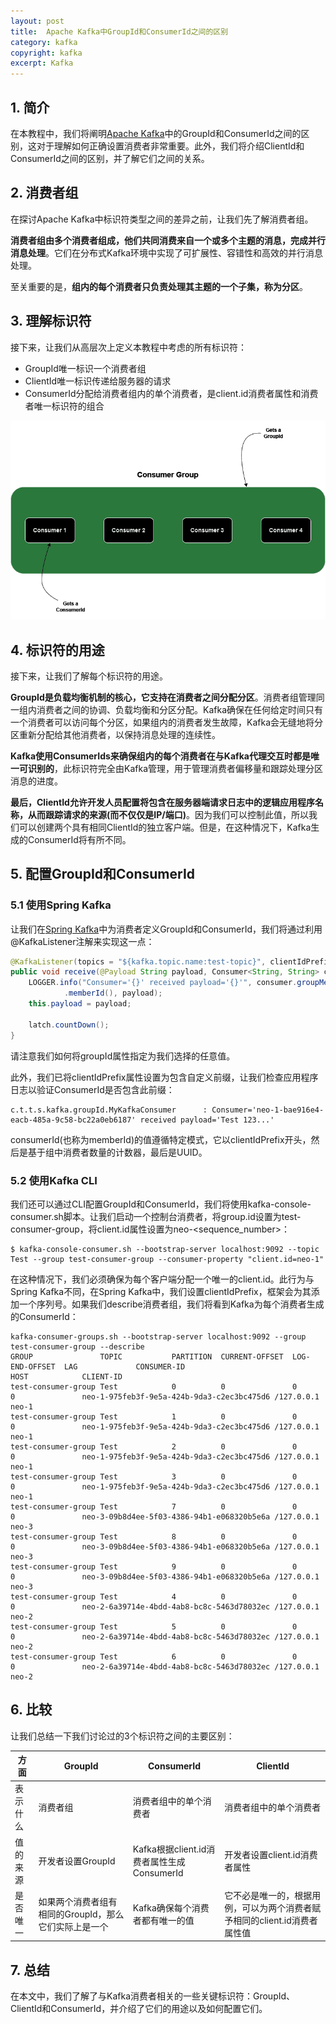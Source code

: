 ```yaml
---
layout: post
title:  Apache Kafka中GroupId和ConsumerId之间的区别
category: kafka
copyright: kafka
excerpt: Kafka
---
```


## 1. 简介

在本教程中，我们将阐明[Apache Kafka](https://www.baeldung.com/apache-kafka)中的GroupId和ConsumerId之间的区别，这对于理解如何正确设置消费者非常重要。此外，我们将介绍ClientId和ConsumerId之间的区别，并了解它们之间的关系。

## 2. 消费者组

在探讨Apache Kafka中标识符类型之间的差异之前，让我们先了解消费者组。

**消费者组由多个消费者组成，他们共同消费来自一个或多个主题的消息，完成并行消息处理**。它们在分布式Kafka环境中实现了可扩展性、容错性和高效的并行消息处理。

至关重要的是，**组内的每个消费者只负责处理其主题的一个子集，称为分区**。

## 3. 理解标识符

接下来，让我们从高层次上定义本教程中考虑的所有标识符：

- GroupId唯一标识一个消费者组
- ClientId唯一标识传递给服务器的请求
- ConsumerId分配给消费者组内的单个消费者，是client.id消费者属性和消费者唯一标识符的组合

![](/assets/images/2025/kafka/apachekafkagroupidvsconsumerid01.png)

## 4. 标识符的用途

接下来，让我们了解每个标识符的用途。

**GroupId是负载均衡机制的核心，它支持在消费者之间分配分区**。消费者组管理同一组内消费者之间的协调、负载均衡和分区分配。Kafka确保在任何给定时间只有一个消费者可以访问每个分区，如果组内的消费者发生故障，Kafka会无缝地将分区重新分配给其他消费者，以保持消息处理的连续性。

**Kafka使用ConsumerIds来确保组内的每个消费者在与Kafka代理交互时都是唯一可识别的**，此标识符完全由Kafka管理，用于管理消费者偏移量和跟踪处理分区消息的进度。

**最后，ClientId允许开发人员配置将包含在服务器端请求日志中的逻辑应用程序名称，从而跟踪请求的来源(而不仅仅是IP/端口)**。因为我们可以控制此值，所以我们可以创建两个具有相同ClientId的独立客户端。但是，在这种情况下，Kafka生成的ConsumerId将有所不同。

## 5. 配置GroupId和ConsumerId

### 5.1 使用Spring Kafka

让我们在[Spring Kafka](https://www.baeldung.com/spring-kafka)中为消费者定义GroupId和ConsumerId，我们将通过利用@KafkaListener注解来实现这一点：

```java
@KafkaListener(topics = "${kafka.topic.name:test-topic}", clientIdPrefix = "neo", groupId = "${kafka.consumer.groupId:test-consumer-group}", concurrency = "4")
public void receive(@Payload String payload, Consumer<String, String> consumer) {
    LOGGER.info("Consumer='{}' received payload='{}'", consumer.groupMetadata()
            .memberId(), payload);
    this.payload = payload;

    latch.countDown();
}
```

请注意我们如何将groupId属性指定为我们选择的任意值。

此外，我们已将clientIdPrefix属性设置为包含自定义前缀，让我们检查应用程序日志以验证ConsumerId是否包含此前缀：

```text
c.t.t.s.kafka.groupId.MyKafkaConsumer      : Consumer='neo-1-bae916e4-eacb-485a-9c58-bc22a0eb6187' received payload='Test 123...'
```

consumerId(也称为memberId)的值遵循特定模式，它以clientIdPrefix开头，然后是基于组中消费者数量的计数器，最后是UUID。

### 5.2 使用Kafka CLI

我们还可以通过CLI配置GroupId和ConsumerId，我们将使用kafka-console-consumer.sh脚本。让我们启动一个控制台消费者，将group.id设置为test-consumer-group，将client.id属性设置为neo-<sequence_number\>：

```shell
$ kafka-console-consumer.sh --bootstrap-server localhost:9092 --topic Test --group test-consumer-group --consumer-property "client.id=neo-1"
```

在这种情况下，我们必须确保为每个客户端分配一个唯一的client.id。此行为与Spring Kafka不同，在Spring Kafka中，我们设置clientIdPrefix，框架会为其添加一个序列号。如果我们describe消费者组，我们将看到Kafka为每个消费者生成的ConsumerId：

```shell
kafka-consumer-groups.sh --bootstrap-server localhost:9092 --group test-consumer-group --describe
GROUP               TOPIC           PARTITION  CURRENT-OFFSET  LOG-END-OFFSET  LAG             CONSUMER-ID                                HOST            CLIENT-ID
test-consumer-group Test            0          0               0               0               neo-1-975feb3f-9e5a-424b-9da3-c2ec3bc475d6 /127.0.0.1      neo-1
test-consumer-group Test            1          0               0               0               neo-1-975feb3f-9e5a-424b-9da3-c2ec3bc475d6 /127.0.0.1      neo-1
test-consumer-group Test            2          0               0               0               neo-1-975feb3f-9e5a-424b-9da3-c2ec3bc475d6 /127.0.0.1      neo-1
test-consumer-group Test            3          0               0               0               neo-1-975feb3f-9e5a-424b-9da3-c2ec3bc475d6 /127.0.0.1      neo-1
test-consumer-group Test            7          0               0               0               neo-3-09b8d4ee-5f03-4386-94b1-e068320b5e6a /127.0.0.1      neo-3
test-consumer-group Test            8          0               0               0               neo-3-09b8d4ee-5f03-4386-94b1-e068320b5e6a /127.0.0.1      neo-3
test-consumer-group Test            9          0               0               0               neo-3-09b8d4ee-5f03-4386-94b1-e068320b5e6a /127.0.0.1      neo-3
test-consumer-group Test            4          0               0               0               neo-2-6a39714e-4bdd-4ab8-bc8c-5463d78032ec /127.0.0.1      neo-2
test-consumer-group Test            5          0               0               0               neo-2-6a39714e-4bdd-4ab8-bc8c-5463d78032ec /127.0.0.1      neo-2
test-consumer-group Test            6          0               0               0               neo-2-6a39714e-4bdd-4ab8-bc8c-5463d78032ec /127.0.0.1      neo-2
```

## 6. 比较

让我们总结一下我们讨论过的3个标识符之间的主要区别：

| 方面   | GroupId                                          | ConsumerId                                 | ClientId                                  |
|------| ----------------------------------------------------- | -------------------------------------------- |-------------------------------------------|
| 表示什么 | 消费者组                                              | 消费者组中的单个消费者                       | 消费者组中的单个消费者                               |
| 值的来源 | 开发者设置GroupId                                     |Kafka根据client.id消费者属性生成ConsumerId | 开发者设置client.id消费者属性                       |
| 是否唯一 | 如果两个消费者组有相同的GroupId，那么它们实际上是一个 |Kafka确保每个消费者都有唯一的值             | 它不必是唯一的，根据用例，可以为两个消费者赋予相同的client.id消费者属性值 |

## 7. 总结

在本文中，我们了解了与Kafka消费者相关的一些关键标识符：GroupId、ClientId和ConsumerId，并介绍了它们的用途以及如何配置它们。